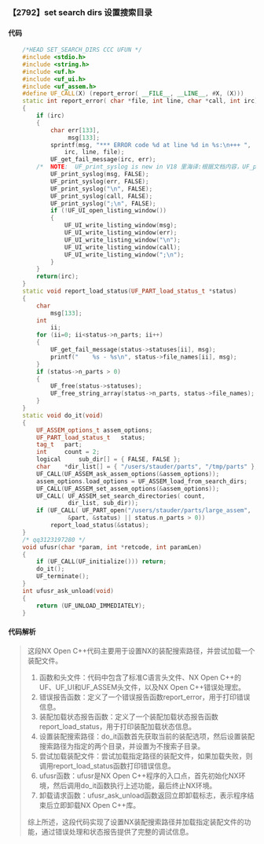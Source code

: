 ### 【2792】set search dirs 设置搜索目录

#### 代码

```cpp
    /*HEAD SET_SEARCH_DIRS CCC UFUN */  
    #include <stdio.h>  
    #include <string.h>  
    #include <uf.h>  
    #include <uf_ui.h>  
    #include <uf_assem.h>  
    #define UF_CALL(X) (report_error( __FILE__, __LINE__, #X, (X)))  
    static int report_error( char *file, int line, char *call, int irc)  
    {  
        if (irc)  
        {  
            char err[133],  
                 msg[133];  
            sprintf(msg, "*** ERROR code %d at line %d in %s:\n+++ ",  
                irc, line, file);  
            UF_get_fail_message(irc, err);  
        /*  NOTE:  UF_print_syslog is new in V18 里海译:根据文档内容，UF_print_syslog 是在 V18 版本中新增的函数。翻译为：“UF_print_syslog 是在 V18 版本中新增加的。” */  
            UF_print_syslog(msg, FALSE);  
            UF_print_syslog(err, FALSE);  
            UF_print_syslog("\n", FALSE);  
            UF_print_syslog(call, FALSE);  
            UF_print_syslog(";\n", FALSE);  
            if (!UF_UI_open_listing_window())  
            {  
                UF_UI_write_listing_window(msg);  
                UF_UI_write_listing_window(err);  
                UF_UI_write_listing_window("\n");  
                UF_UI_write_listing_window(call);  
                UF_UI_write_listing_window(";\n");  
            }  
        }  
        return(irc);  
    }  
    static void report_load_status(UF_PART_load_status_t *status)  
    {  
        char  
            msg[133];  
        int  
            ii;  
        for (ii=0; ii<status->n_parts; ii++)  
        {  
            UF_get_fail_message(status->statuses[ii], msg);  
            printf("    %s - %s\n", status->file_names[ii], msg);  
        }  
        if (status->n_parts > 0)  
        {  
            UF_free(status->statuses);  
            UF_free_string_array(status->n_parts, status->file_names);  
        }  
    }  
    static void do_it(void)  
    {  
        UF_ASSEM_options_t assem_options;  
        UF_PART_load_status_t   status;  
        tag_t   part;  
        int     count = 2;  
        logical     sub_dir[] = { FALSE, FALSE };  
        char    *dir_list[] = { "/users/stauder/parts", "/tmp/parts" };  
        UF_CALL(UF_ASSEM_ask_assem_options(&assem_options));  
        assem_options.load_options = UF_ASSEM_load_from_search_dirs;  
        UF_CALL(UF_ASSEM_set_assem_options(&assem_options));  
        UF_CALL( UF_ASSEM_set_search_directories( count,  
                 dir_list, sub_dir));  
        if (UF_CALL( UF_PART_open("/users/stauder/parts/large_assem",  
                 &part, &status) || status.n_parts > 0))  
            report_load_status(&status);  
    }  
    /* qq3123197280 */  
    void ufusr(char *param, int *retcode, int paramLen)  
    {  
        if (UF_CALL(UF_initialize())) return;  
        do_it();  
        UF_terminate();  
    }  
    int ufusr_ask_unload(void)  
    {  
        return (UF_UNLOAD_IMMEDIATELY);  
    }

```

#### 代码解析

> 这段NX Open C++代码主要用于设置NX的装配搜索路径，并尝试加载一个装配文件。
>
> 1. 函数和头文件：代码中包含了标准C语言头文件、NX Open C++的UF、UF_UI和UF_ASSEM头文件，以及NX Open C++错误处理宏。
> 2. 错误报告函数：定义了一个错误报告函数report_error，用于打印错误信息。
> 3. 装配加载状态报告函数：定义了一个装配加载状态报告函数report_load_status，用于打印装配加载状态信息。
> 4. 设置装配搜索路径：do_it函数首先获取当前的装配选项，然后设置装配搜索路径为指定的两个目录，并设置为不搜索子目录。
> 5. 尝试加载装配文件：尝试加载指定路径的装配文件，如果加载失败，则调用report_load_status函数打印错误信息。
> 6. ufusr函数：ufusr是NX Open C++程序的入口点，首先初始化NX环境，然后调用do_it函数执行上述功能，最后终止NX环境。
> 7. 卸载请求函数：ufusr_ask_unload函数返回立即卸载标志，表示程序结束后立即卸载NX Open C++库。
>
> 综上所述，这段代码实现了设置NX装配搜索路径并加载指定装配文件的功能，通过错误处理和状态报告提供了完整的调试信息。
>
